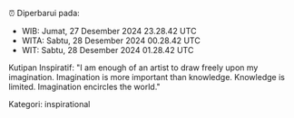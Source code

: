 ⏰ Diperbarui pada:
- WIB: Jumat, 27 Desember 2024 23.28.42 UTC
- WITA: Sabtu, 28 Desember 2024 00.28.42 UTC
- WIT: Sabtu, 28 Desember 2024 01.28.42 UTC

Kutipan Inspiratif:
"I am enough of an artist to draw freely upon my imagination. Imagination is more important than knowledge. Knowledge is limited. Imagination encircles the world."


Kategori: inspirational

